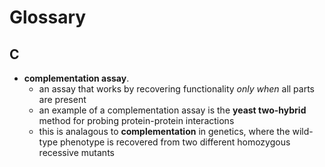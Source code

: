 # Glossary

## C

- **complementation assay**.
  - an assay that works by recovering functionality _only when_ all parts are present
  - an example of a complementation assay is the **yeast two-hybrid** method
    for probing protein-protein interactions
  - this is analagous to **complementation** in genetics, where the wild-type
    phenotype is recovered from two different homozygous recessive mutants
